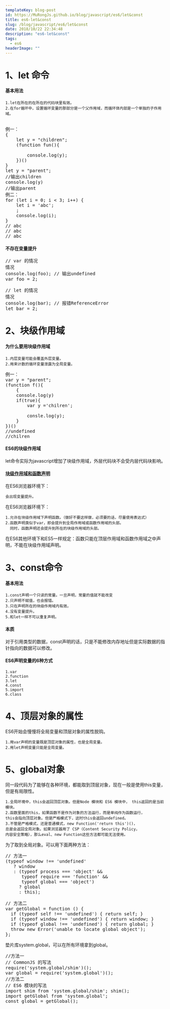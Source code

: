 ```yaml
---
templateKey: blog-post
id: https://MuRongJs.github.io/blog/javascript/es6/let&const
title: es6-let&const
slug: /blog/javascript/es6/let&const
date: 2018/10/22 22:34:48 
description: "es6-let&const"
tags:
  - es6
headerImage: ""
---
```

# 1、let 命令 #
#### 基本用法 ####


	

	1.let在所在的在所在的代码块里有效。
	2.在for循环中，设置循环变量的那部分是一个父作用域，而循环体内部是一个单独的子作用域。
<pre>	
例一：
{
 	let y = "children";
	(function fun(){
		
		console.log(y);
	})()
}
let y = "parent";
//输出children
console.log(y)
//输出parent
例二：
for (let i = 0; i < 3; i++) {
	let i = 'abc';
	;
	console.log(i);
}
// abc
// abc
// abc
</pre>
#### 不存在变量提升 ####
<pre>
// var 的情况
情况
console.log(foo); // 输出undefined
var foo = 2;

// let 的情况
情况
console.log(bar); // 报错ReferenceError
let bar = 2;
</pre>
# 2、块级作用域 #
#### 为什么要用块级作用域 ####
	1.内层变量可能会覆盖外层变量。
	2.用来计数的循环变量泄露为全局变量。
<pre>
例一：
var y = "parent";
(function f(){
	{
	console.log(y)
	if(true){
		var y ='chilren';
		
		consle.log(y);
	}
})()
//undefined
//chilren
</pre>
#### ES6的块级作用域 ####
let命令实际为javascript增加了块级作用域，外层代码块不会受内层代码块影响。	
	
#### [块级作用域和函数声明](http://es6.ruanyifeng.com/#docs/let#%E5%9D%97%E7%BA%A7%E4%BD%9C%E7%94%A8%E5%9F%9F%E4%B8%8E%E5%87%BD%E6%95%B0%E5%A3%B0%E6%98%8E) ####
在ES6浏览器环境下：

	会出现变量提升。
在ES6浏览器环境下：

	1.允许在块级作用域下声明函数。（做好不要这样做，必须要的话，尽量使用表达式）
	2.函数声明类似于var，即会提升到全局作用域或函数作用域的头部。
	  同时，函数声明还会提升到所在的块级作用域的头部。
在ES6其他环境下和ES5一样规定：函数只能在顶层作用域和函数作用域之中声明，不能在块级作用域声明。
# 3、const命令 #
#### 基本用法 ####
	1.const声明一个只读的常量。一旦声明，常量的值就不能改变
	2.只声明不赋值，也会报错。
	3.只在声明所在的块级作用域内有效。
	4.没有变量提升。
	5.和let一样不可以重复声明。
#### 本质 ####
对于引用类型的数据，const声明的话，只是不能修改内存地址但是实际数据的指针指向的数据可以修改。
#### ES6声明变量的6种方式 ####
	1.var
	2.function
	3.let
	4.const
	5.import
	6.class
# 4、顶层对象的属性 #
ES6开始会慢慢将全局变量和顶层对象的属性脱钩。

	1.用var声明的变量既是顶层对象的属性，也是全局变量。
	2.用let声明变量只能是全局变量。
# 5、global对象 #
同一段代码为了能够在各种环境，都能取到顶层对象，现在一般是使用this变量，但是有局限性。
	
	1.全局环境中，this会返回顶层对象。但是Node 模块和 ES6 模块中，	this返回的是当前模块。
	2.函数里面的this，如果函数不是作为对象的方法运行，而是单纯作为函数运行，
	this会指向顶层对象。但是严格模式下，这时this会返回undefined。
	3.不管是严格模式，还是普通模式，new Function('return this')()，
	总是会返回全局对象。如果浏览器用了 CSP（Content Security Policy，
	内容安全策略），那么eval、new Function这些方法都可能无法使用。
为了取到全局对象。可以用下面两种方法：
<pre>
// 方法一
(typeof window !== 'undefined'
   ? window
   : (typeof process === 'object' &&
      typeof require === 'function' &&
      typeof global === 'object')
     ? global
     : this);

// 方法二
var getGlobal = function () {
  if (typeof self !== 'undefined') { return self; }
  if (typeof window !== 'undefined') { return window; }
  if (typeof global !== 'undefined') { return global; }
  throw new Error('unable to locate global object');
};
</pre>
垫片库system.global，可以在所有环境拿到global。
<pre>
//方法一
// CommonJS 的写法
require('system.global/shim')();
var global = require('system.global')();
//方法二
// ES6 模块的写法
import shim from 'system.global/shim'; shim();
import getGlobal from 'system.global';
const global = getGlobal();
</pre>